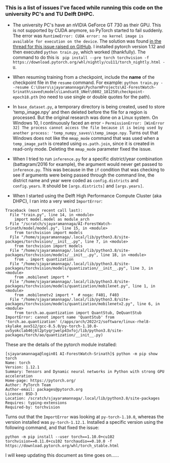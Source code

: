 ### This is a list of issues I've faced while running this code on the university PC's and TU Delft DHPC.
- The university PC's have an nVIDIA GeForce GT 730 as their GPU. This is not supported by CUDA anymore, so PyTorch started to fail suddenly. The error was `RuntimeError: CUDA error: no kernel image is available for execution on the device`. The solution was found [in the thread for this issue raised on GitHub](https://github.com/pytorch/pytorch/issues/31285). I installed pytorch version 1.12 and then executed `python train.py`, which worked (thankfully). The command to do this is ` pip install --pre torch torchvision -f https://download.pytorch.org/whl/nightly/cu111/torch_nightly.html -U`.
 
- When resuming training from a checkpoint, include the **name** of the checkpoint file in the `resume` command. For example:
`python train.py --resume C:\Users\sjayaramannaga\PycharmProjects\AI-ForestWatch-Srinath\saved\models\Landsat8_UNet\0802_181258\checkpoint-epoch18.pth` (no need to use single or double quotes for the path).

- In `base_dataset.py`, a temporary directory is being created, used to store 'temp_image.npy' and then deleted before the file for a region is processed. But the original research was done on a Linux system. On Windows 10, I continuously faced an error - `PermissionError: [WinError 32] The process cannot access the file because it is being used by another process: 'temp_numpy_saves\\temp_image.npy`. Turns out that Windows does not like the `mmap_mode` command that was used when a `temp_image_path` is created using `os.path.join`, since it is created in read-only mode. Deleting the `mmap_mode` parameter fixed the issue.

- When I tried to run `inference.py` for a specific district/year combination (battagram/2016 for example), the argument would never get passed to `inference.py`. This was because in the `if` condition that was checking to see if arguments were being passed through the command line, the district name and year were coded as `config.districts` and `config.years`. It should be `[args.districts]` and `[args.years]`.

- When I started using the Delft High Performance Compute Cluster (aka DHPC), I ran into a very weird `ImportError`:
```
Traceback (most recent call last):
  File "train.py", line 14, in <module>
    import model.model as module_arch
  File "/scratch/sjayaramannaga/AI-ForestWatch-Srinath/model/model.py", line 15, in <module>
    from torchvision import models
  File "/home/sjayaramannaga/.local/lib/python3.8/site-packages/torchvision/__init__.py", line 7, in <module>
    from torchvision import models
  File "/home/sjayaramannaga/.local/lib/python3.8/site-packages/torchvision/models/__init__.py", line 18, in <module>
    from . import quantization
  File "/home/sjayaramannaga/.local/lib/python3.8/site-packages/torchvision/models/quantization/__init__.py", line 3, in <module>
    from .mobilenet import *
  File "/home/sjayaramannaga/.local/lib/python3.8/site-packages/torchvision/models/quantization/mobilenet.py", line 1, in <module>
    from .mobilenetv2 import *  # noqa: F401, F403
  File "/home/sjayaramannaga/.local/lib/python3.8/site-packages/torchvision/models/quantization/mobilenetv2.py", line 6, in <module>
    from torch.ao.quantization import QuantStub, DeQuantStub
ImportError: cannot import name 'QuantStub' from 'torch.ao.quantization' (/apps/arch/2022r2/software/linux-rhel8-skylake_avx512/gcc-8.5.0/py-torch-1.10.0-uv5yokclab46j6l2ptyqrjwelp43xfoj/lib/python3.8/site-packages/torch/ao/quantization/__init__.py)
```
These are the details of the pytorch module installed:
```
[sjayaramannaga@login01 AI-ForestWatch-Srinath]$ python -m pip show torch
Name: torch
Version: 1.12.1
Summary: Tensors and Dynamic neural networks in Python with strong GPU acceleration
Home-page: https://pytorch.org/
Author: PyTorch Team
Author-email: packages@pytorch.org
License: BSD-3
Location: /scratch/sjayaramannaga/.local/lib/python3.8/site-packages
Requires: typing-extensions
Required-by: torchvision
```
Turns out that the `ImportError` was looking at `py-torch-1.10.0`, whereas the version installed was `py-torch-1.12.1`. Installed a specific version using the following command, and that fixed the issue:
```
python -m pip install --user torch==1.10.0+cu102 torchvision==0.11.0+cu102 torchaudio==0.10.0 -f https://download.pytorch.org/whl/torch_stable.html
```
I will keep updating this document as time goes on......

